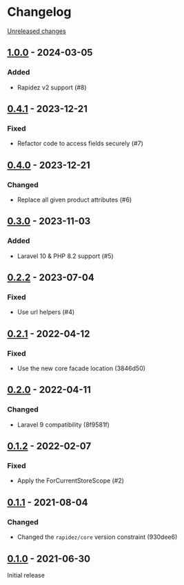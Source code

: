 # Changelog 

[Unreleased changes](https://github.com/rapidez/mirasvit-advanced-seo-suite/compare/1.0.0...master)
## [1.0.0](https://github.com/rapidez/mirasvit-advanced-seo-suite/releases/tag/1.0.0) - 2024-03-05

### Added

- Rapidez v2 support (#8)

## [0.4.1](https://github.com/rapidez/mirasvit-advanced-seo-suite/releases/tag/0.4.1) - 2023-12-21

### Fixed

- Refactor code to access fields securely (#7)

## [0.4.0](https://github.com/rapidez/mirasvit-advanced-seo-suite/releases/tag/0.4.0) - 2023-12-21

### Changed

- Replace all given product attributes (#6)

## [0.3.0](https://github.com/rapidez/mirasvit-advanced-seo-suite/releases/tag/0.3.0) - 2023-11-03

### Added

- Laravel 10 & PHP 8.2 support (#5)

## [0.2.2](https://github.com/rapidez/mirasvit-advanced-seo-suite/releases/tag/0.2.2) - 2023-07-04

### Fixed

- Use url helpers (#4)

## [0.2.1](https://github.com/rapidez/mirasvit-advanced-seo-suite/releases/tag/0.2.1) - 2022-04-12

### Fixed

- Use the new core facade location (3846d50)

## [0.2.0](https://github.com/rapidez/mirasvit-advanced-seo-suite/releases/tag/0.2.0) - 2022-04-11

### Changed

- Laravel 9 compatibility (8f9581f)

## [0.1.2](https://github.com/rapidez/mirasvit-advanced-seo-suite/releases/tag/0.1.2) - 2022-02-07

### Fixed

- Apply the ForCurrentStoreScope (#2)

## [0.1.1](https://github.com/rapidez/mirasvit-advanced-seo-suite/releases/tag/0.1.1) - 2021-08-04

### Changed

- Changed the `rapidez/core` version constraint (930dee6)

## [0.1.0](https://github.com/rapidez/mirasvit-advanced-seo-suite/releases/tag/0.1.0) - 2021-06-30

Initial release

